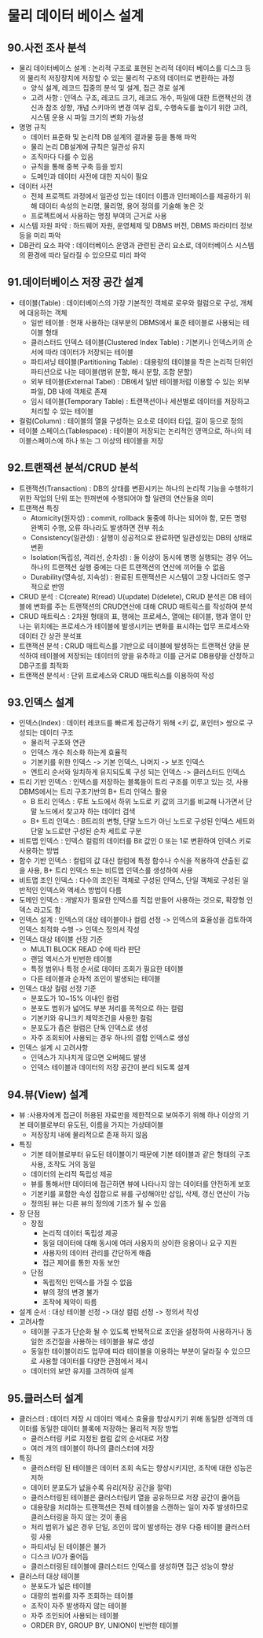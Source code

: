 # 물리 데이터 베이스 설계


## 90.사전 조사 분석
- 물리 데이터베이스 설계 : 논리적 구조로 표현된 논리적 데이터 베이스를 디스크 등의 물리적 저장장치에 저장할 수 있는 물리적 구조의 데이터로 변환하는 과정
    - 양식 설계, 레코드 집중의 분석 및 설계, 접근 경로 설계
    - 고려 사항 : 인덱스 구조, 레코드 크기, 레코드 개수, 파일에 대한 트랜잭션의 갱신과 참조 성향, 개념 스키마의 변경 여부 검토, 수행속도를 높이기 위한 고려, 시스템 운용 시 파일 크기의 변화 가능성
- 명명 규칙
    - 데이터 표준화 및 논리적 DB 설계의 결과물 등을 통해 파악
    - 물리 논리 DB설계에 규칙은 일관성 유지
    - 조직마다 다를 수 있음
    - 규칙을 통해 중복 구축 등을 방지
    - 도메인과 데이터 사전에 대한 지식이 필요
- 데이터 사전
    - 전체 프로젝트 과정에서 일관성 있는 데이터 이름과 인터페이스를 제공하기 위해 데이터 속성의 논리명, 물리명, 용어 정의를 기술해 놓은 것
    - 프로젝트에서 사용하는 명칭 부여의 근거로 사용
- 시스템 자원 파악 : 하드웨어 자원, 운영체제 및 DBMS 버전, DBMS 파라미터 정보 등을 미리 파악
- DB관리 요소 파악 : 데이터베이스 운영과 관련된 관리 요소로, 데이터베이스 시스템의 환경에 따라 달라질 수 있으므로 미리 파악


## 91.데이터베이스 저장 공간 설계
- 테이블(Table) : 데이터베이스의 가장 기본적인 객체로 로우와 컬럼으로 구성, 개체에 대응하는 객체
    - 일반 테이블 : 현재 사용하는 대부분의 DBMS에서 표준 테이블로 사용되는 테이블 형태
    - 클러스터드 인덱스 테이블(Clustered Index Table) : 기본키나 인덱스키의 순서에 따라 데이터가 저장되는 테이블
    - 파티셔닝 테이블(Partitioning Table) : 대용량의 테이블을 작은 논리적 단위인 파티션으로 나눈 테이블(범위 분할, 해시 분할, 조합 분할)
    - 외부 테이블(External Tabel) : DB에서 일반 테이블처럼 이용할 수 있는 외부 파일, DB 내에 객체로 존재
    - 임시 테이블(Temporary Table) :  트랜잭션이나 세션별로 데이터를 저장하고 처리할 수 있는 테이블
- 컬럼(Column) : 테이블의 열을 구성하는 요소로 데이터 타입, 길이 등으로 정의
- 테이블 스페이스(Tablespace) : 테이블이 저장되는 논리적인 영역으로, 하나의 테이블스페이스에 하나 또는 그 이상의 테이블을 저장


## 92.트랜잭션 분석/CRUD 분석
- 트랜잭션(Transaction) : DB의 상태를 변환시키는 하나의 논리적 기능을 수행하기 위한 작업의 단위 또는 한꺼번에 수행되어야 할 일련의 연산들을 의미
- 트랜잭션 특징
    - Atomicity(원자성) : commit, rollback 둘중에 하나는 되어야 함, 모든 명령 완벽히 수행, 오류 하나라도 발생하면 전부 취소
    - Consistency(일관성) : 실행이 성공적으로 완료하면 일관성있는 DB의 상태로 변환
    - Isolation(독립성, 격리선, 순차성) : 둘 이상이 동시에 병행 실행되는 경우 어느 하나의 트랜잭션 실행 중에는 다른 트랜잭션의 연산에 끼어들 수 없음
    - Durability(영속성, 지속성) : 완료된 트랜잭션은 시스템이 고장 나더라도 영구적으로 반영
- CRUD 분석 : C(create) R(read) U(update) D(delete), CRUD 분석은 DB 테이블에 변화를 주는 트랜잭션의 CRUD연산에 대해 CRUD 매트릭스를 작성하여 분석
- CRUD 매트릭스 : 2차원 형태의 표, 행에는 프로세스, 열에는 테이블, 행과 열이 만나는 위치에는 프로세스가 테이블에 발생시키는 변화를 표시하는 업무 프로세스와 데이터 간 상관 분석표
- 트랜잭션 분석 : CRUD 매트릭스를 기반으로 테이블에 발생하는 트랜잭션 양을 분석하여 테이블에 저장되는 데이터의 양을 유추하고 이를 근거로 DB용량을 산정하고 DB구조를 최적화
- 트랜잭션 분석서 : 단위 프로세스와 CRUD 매트릭스를 이용하여 작성


## 93.인덱스 설계
- 인덱스(Index) : 데이터 레코드를 빠르게 접근하기 위해 <키 값, 포인터> 쌍으로 구성되는 데이터 구조
    - 물리적 구조와 연관
    - 인덱스 개수 최소화 하는게 효율적
    - 기본키를 위한 인덱스 -> 기본 인덱스, 나머지 -> 보조 인덱스
    - 엔트리 순서와 일치하게 유지되도록 구성 되는 인덱스 -> 클러스터드 인덱스
- 트리 기반 인덱스 : 인덱스를 저장하는 블록들이 트리 구조를 이루고 있는 것, 사용 DBMS에서는 트리 구조기반의 B+ 트리 인덱스 활용
    - B 트리 인덱스 : 루트 노드에서 하위 노드로 키 값의 크기를 비교해 나가면서 단말 노드에서 찾고자 하는 데이터 검색
    - B+ 트리 인덱스 : B트리의 변형, 단말 노드가 아닌 노드로 구성된 인덱스 세트와 단말 노드로만 구성된 순차 세트로 구분
- 비트맵 인덱스 : 인덱스 컬럼의 데이터를 Bit 값인 0 또는 1로 변환하여 인덱스 키로 사용하는 방법
- 함수 기반 인덱스 : 컬럼의 값 대신 컬럼에 특정 함수나 수식을 적용하여 산출된 값을 사용, B+ 트리 인덱스 또는 비트맵 인덱스를 생성하여 사용
- 비트맵 조인 인덱스 : 다수의 조인된 객체로 구성된 인덱스, 단일 객체로 구성된 일반적인 인덱스와 액세스 방법이 다름
- 도메인 인덱스 : 개발자가 필요한 인덱스를 직접 만들어 사용하는 것으로, 확장형 인덱스 라고도 함
- 인덱스 설계 : 인덱스의 대상 테이블이나 컬럼 선정 -> 인덱스의 효율성을 검토하여 인덱스 최적화 수행 -> 인덱스 정의서 작성
- 인덱스 대상 테이블 선정 기준
    - MULTI BLOCK READ 수에 따라 판단
    - 랜덤 액서스가 빈번한 테이블
    - 특정 범위나 특정 순서로 데이터 조회가 필요한 테이블
    - 다른 테이블과 순차적 조인이 발생되는 테이블
- 인덱스 대상 컬럼 선정 기준
    - 분포도가 10~15% 이내인 컬럼
    - 분포도 범위가 넓어도 부분 처리를 목적으로 하는 컬럼
    - 기본키와 유니크키 제약조건을 사용한 컬럼
    - 분포도가 좁은 컬럼은 단독 인덱스로 생성
    - 자주 조회되어 사용되는 경우 하나의 결합 인덱스로 생성
- 인덱스 설계 시 고려사항
    - 인덱스가 지나치게 많으면 오버헤드 발생
    - 인덱스 테이블과 데이터의 저장 공간이 분리 되도록 설계


## 94.뷰(View) 설계
- 뷰 :사용자에게 접근이 허용된 자료만을 제한적으로 보여주기 위해 하나 이상의 기본 테이블로부터 유도된, 이름을 가지는 가상테이블
     - 저장장치 내에 물리적으로 존재 하지 않음
- 특징
    - 기본 테이블로부터 유도된 테이블이기 때문에 기본 테이블과 같은 형태의 구조 사용, 조작도 거의 동일
    - 데이터의 논리적 독립성 제공
    - 뷰를 통해서만 데이터에 접근하면 뷰에 나타나지 않는 데이터를 안전하게 보호
    - 기본키를 포함한 속성 집합으로 뷰를 구성해야만 삽입, 삭제, 갱신 연산이 가능
    - 정의된 뷰는 다른 뷰의 정의에 기초가 될 수 있음
- 장 단점
    - 장점
        - 논리적 데이터 독립성 제공
        - 동일 데이터에 대해 동시에 여러 사용자의 상이한 응용이나 요구 지원
        - 사용자의 데이터 관리를 간단하게 해줌
        - 접근 제어를 통한 자동 보안
    - 단점
        - 독립적인 인덱스를 가질 수 없음
        - 뷰의 정의 변경 불가
        - 조작에 제약이 따름
- 설계 순서 : 대상 테이블 선정 -> 대상 컬럼 선정 -> 정의서 작성
- 고려사항
    - 테이블 구조가 단순화 될 수 있도록 반복적으로 조인을 설정하여 사용하거나 동일한 조건절을 사용하는 테이블을 뷰로 생성
    - 동일한 테이블이라도 업무에 따라 테이블을 이용하는 부분이 달라질 수 있으므로 사용할 데이터를 다양한 관점에서 제시
    - 데이터의 보안 유지를 고려하여 설계


## 95.클러스터 설계
- 클러스터 : 데이터 저장 시 데이터 액세스 효율을 향상시키기 위해 동일한 성격의 데이터를 동일한 데이터 블록에 저장하는 물리적 저장 방법
    - 클러스터링 키로 지정된 컬럼 값의 순서대로 저장
    - 여러 개의 테이블이 하나의 클러스터에 저장
- 특징
    - 클러스터링 된 테이블은 데이터 조회 속도는 향상시키지만, 조작에 대한 성능은 저하
    - 데이터 분포도가 넚을수록 유리(저장 공간을 절약)
    - 클러스터링된 테이블은 클러스터링키 열을 공유하므로 저장 공간이 줄어듬
    - 대용량을 처리하는 트랜잭션은 전체 테이블을 스캔하는 일이 자주 발생하므로 클러스터링을 하지 않는 것이 좋음
    - 처리 범위가 넓은 경우 단일, 조인이 많이 발생하는 경우 다중 테이블 클러스터링 사용
    - 파티셔닝 된 테이블은 불가
    - 디스크 I/O가 줄어듬
    - 클러스터링된 테이블에 클러스터드 인덱스를 생성하면 접근 성능이 향상
- 클러스터 대상 테이블
    - 분포도가 넓은 테이블
    - 대량의 범위를 자주 조회하는 테이블
    - 조작이 자주 발생하지 않는 테이블
    - 자주 조인되어 사용되는 테이블
    - ORDER BY, GROUP BY, UNION이 빈번한 테이블